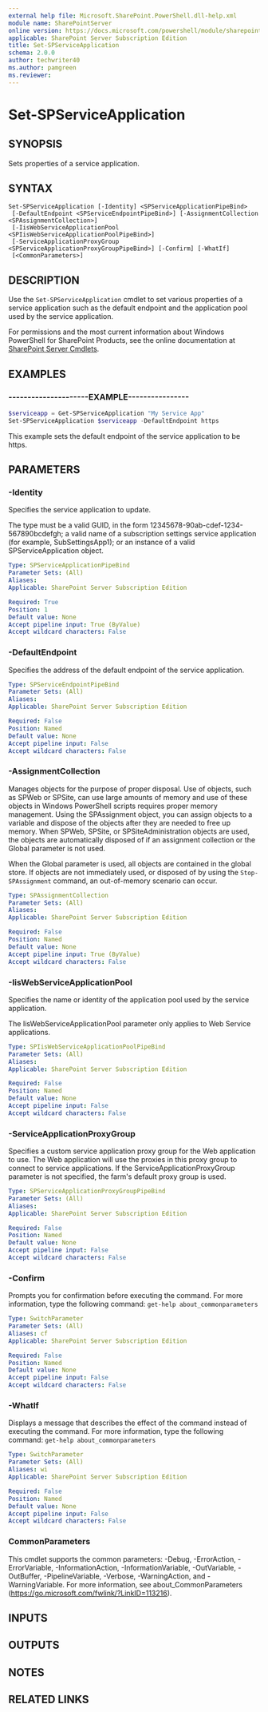 ```yaml
---
external help file: Microsoft.SharePoint.PowerShell.dll-help.xml
module name: SharePointServer
online version: https://docs.microsoft.com/powershell/module/sharepoint-server/set-spserviceapplication
applicable: SharePoint Server Subscription Edition
title: Set-SPServiceApplication
schema: 2.0.0
author: techwriter40
ms.author: pamgreen
ms.reviewer:
---
```


# Set-SPServiceApplication

## SYNOPSIS
Sets properties of a service application.


## SYNTAX

```
Set-SPServiceApplication [-Identity] <SPServiceApplicationPipeBind>
 [-DefaultEndpoint <SPServiceEndpointPipeBind>] [-AssignmentCollection <SPAssignmentCollection>]
 [-IisWebServiceApplicationPool <SPIisWebServiceApplicationPoolPipeBind>]
 [-ServiceApplicationProxyGroup <SPServiceApplicationProxyGroupPipeBind>] [-Confirm] [-WhatIf]
 [<CommonParameters>]
```

## DESCRIPTION
Use the `Set-SPServiceApplication` cmdlet to set various properties of a service application such as the default endpoint and the application pool used by the service application.

For permissions and the most current information about Windows PowerShell for SharePoint Products, see the online documentation at [SharePoint Server Cmdlets](https://docs.microsoft.com/powershell/sharepoint/sharepoint-server/sharepoint-server-cmdlets).


## EXAMPLES

### ---------------------EXAMPLE----------------
```powershell
$serviceapp = Get-SPServiceApplication "My Service App"
Set-SPServiceApplication $serviceapp -DefaultEndpoint https
```

This example sets the default endpoint of the service application to be https.


## PARAMETERS

### -Identity
Specifies the service application to update.

The type must be a valid GUID, in the form 12345678-90ab-cdef-1234-567890bcdefgh; a valid name of a subscription settings service application (for example, SubSettingsApp1); or an instance of a valid SPServiceApplication object.

```yaml
Type: SPServiceApplicationPipeBind
Parameter Sets: (All)
Aliases: 
Applicable: SharePoint Server Subscription Edition

Required: True
Position: 1
Default value: None
Accept pipeline input: True (ByValue)
Accept wildcard characters: False
```

### -DefaultEndpoint
Specifies the address of the default endpoint of the service application.

```yaml
Type: SPServiceEndpointPipeBind
Parameter Sets: (All)
Aliases: 
Applicable: SharePoint Server Subscription Edition

Required: False
Position: Named
Default value: None
Accept pipeline input: False
Accept wildcard characters: False
```

### -AssignmentCollection
Manages objects for the purpose of proper disposal.
Use of objects, such as SPWeb or SPSite, can use large amounts of memory and use of these objects in Windows PowerShell scripts requires proper memory management.
Using the SPAssignment object, you can assign objects to a variable and dispose of the objects after they are needed to free up memory.
When SPWeb, SPSite, or SPSiteAdministration objects are used, the objects are automatically disposed of if an assignment collection or the Global parameter is not used.

When the Global parameter is used, all objects are contained in the global store.
If objects are not immediately used, or disposed of by using the `Stop-SPAssignment` command, an out-of-memory scenario can occur.

```yaml
Type: SPAssignmentCollection
Parameter Sets: (All)
Aliases: 
Applicable: SharePoint Server Subscription Edition

Required: False
Position: Named
Default value: None
Accept pipeline input: True (ByValue)
Accept wildcard characters: False
```

### -IisWebServiceApplicationPool
Specifies the name or identity of the application pool used by the service application.

The IisWebServiceApplicationPool parameter only applies to Web Service applications.

```yaml
Type: SPIisWebServiceApplicationPoolPipeBind
Parameter Sets: (All)
Aliases: 
Applicable: SharePoint Server Subscription Edition

Required: False
Position: Named
Default value: None
Accept pipeline input: False
Accept wildcard characters: False
```

### -ServiceApplicationProxyGroup
Specifies a custom service application proxy group for the Web application to use.
The Web application will use the proxies in this proxy group to connect to service applications.
If the ServiceApplicationProxyGroup parameter is not specified, the farm's default proxy group is used.

```yaml
Type: SPServiceApplicationProxyGroupPipeBind
Parameter Sets: (All)
Aliases: 
Applicable: SharePoint Server Subscription Edition

Required: False
Position: Named
Default value: None
Accept pipeline input: False
Accept wildcard characters: False
```

### -Confirm
Prompts you for confirmation before executing the command.
For more information, type the following command: `get-help about_commonparameters`

```yaml
Type: SwitchParameter
Parameter Sets: (All)
Aliases: cf
Applicable: SharePoint Server Subscription Edition

Required: False
Position: Named
Default value: None
Accept pipeline input: False
Accept wildcard characters: False
```

### -WhatIf
Displays a message that describes the effect of the command instead of executing the command.
For more information, type the following command: `get-help about_commonparameters`

```yaml
Type: SwitchParameter
Parameter Sets: (All)
Aliases: wi
Applicable: SharePoint Server Subscription Edition

Required: False
Position: Named
Default value: None
Accept pipeline input: False
Accept wildcard characters: False
```

### CommonParameters
This cmdlet supports the common parameters: -Debug, -ErrorAction, -ErrorVariable, -InformationAction, -InformationVariable, -OutVariable, -OutBuffer, -PipelineVariable, -Verbose, -WarningAction, and -WarningVariable. For more information, see about_CommonParameters (https://go.microsoft.com/fwlink/?LinkID=113216).

## INPUTS

## OUTPUTS

## NOTES

## RELATED LINKS
